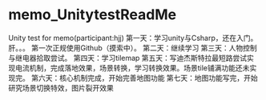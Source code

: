 # memo_UnitytestReadMe
Unity test for memo(participant:hjj)
第一天：学习unity与Csharp，还在入门。肝。。。
        第一次正规使用Github（摸索中）。
第二天：继续学习
第三天：人物控制与继电器拾取尝试。
第四天：学习tilemap
第五天：写迪杰斯特拉最短路尝试实现电流机制，完成落地效果，场景转换，学习转换效果。场景tile铺满功能还未实现完。
第六天：核心机制完成，开始完善地图功能
第七天：地图功能写完，开始研究场景切换特效，图片裂开效果
